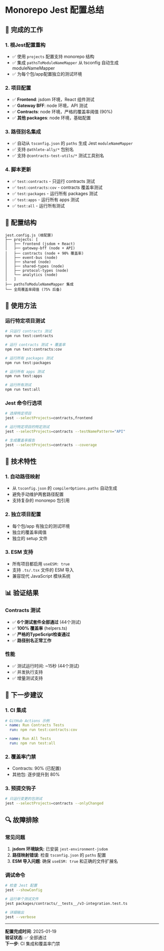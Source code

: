 # Monorepo Jest 配置总结

## 🎯 完成的工作

### 1. 根Jest配置重构
- ✅ 使用 `projects` 配置支持 monorepo 结构
- ✅ 集成 `pathsToModuleNameMapper` 从 tsconfig 自动生成 moduleNameMapper
- ✅ 为每个包/app配置独立的测试环境

### 2. 项目配置
- ✅ **Frontend**: jsdom 环境，React 组件测试
- ✅ **Gateway BFF**: node 环境，API 测试  
- ✅ **Contracts**: node 环境，严格的覆盖率阈值 (90%)
- ✅ **其他 packages**: node 环境，基础配置

### 3. 路径别名集成
- ✅ 自动从 `tsconfig.json` 的 `paths` 生成 Jest `moduleNameMapper`
- ✅ 支持 `@athlete-ally/*` 包别名
- ✅ 支持 `@contracts-test-utils/*` 测试工具别名

### 4. 脚本更新
- ✅ `test:contracts` - 只运行 contracts 测试
- ✅ `test:contracts:cov` - contracts 覆盖率测试
- ✅ `test:packages` - 运行所有 packages 测试
- ✅ `test:apps` - 运行所有 apps 测试
- ✅ `test:all` - 运行所有测试

## 📁 配置结构

```
jest.config.js (根配置)
├── projects: [
│   ├── frontend (jsdom + React)
│   ├── gateway-bff (node + API)
│   ├── contracts (node + 90% 覆盖率)
│   ├── event-bus (node)
│   ├── shared (node)
│   ├── shared-types (node)
│   ├── protocol-types (node)
│   └── analytics (node)
│   ]
├── pathsToModuleNameMapper 集成
└── 全局覆盖率阈值 (75% 后备)
```

## 🚀 使用方法

### 运行特定项目测试
```bash
# 只运行 contracts 测试
npm run test:contracts

# 运行 contracts 测试 + 覆盖率
npm run test:contracts:cov

# 运行所有 packages 测试
npm run test:packages

# 运行所有 apps 测试
npm run test:apps

# 运行所有测试
npm run test:all
```

### Jest 命令行选项
```bash
# 选择特定项目
jest --selectProjects=contracts,frontend

# 运行特定项目的特定测试
jest --selectProjects=contracts --testNamePattern="API"

# 生成覆盖率报告
jest --selectProjects=contracts --coverage
```

## 🔧 技术特性

### 1. 自动路径映射
- 从 `tsconfig.json` 的 `compilerOptions.paths` 自动生成
- 避免手动维护两套路径配置
- 支持复杂的 monorepo 包引用

### 2. 独立项目配置
- 每个包/app 有独立的测试环境
- 独立的覆盖率阈值
- 独立的 setup 文件

### 3. ESM 支持
- 所有项目都启用 `useESM: true`
- 支持 `.ts/.tsx` 文件的 ESM 导入
- 兼容现代 JavaScript 模块系统

## 📊 验证结果

### Contracts 测试
- ✅ **6个测试套件全部通过** (44个测试)
- ✅ **100% 覆盖率** (helpers.ts)
- ✅ **严格的TypeScript检查通过**
- ✅ **路径别名正常工作**

### 性能
- ✅ 测试运行时间: ~15秒 (44个测试)
- ✅ 并发执行支持
- ✅ 增量测试支持

## 🎯 下一步建议

### 1. CI 集成
```yaml
# GitHub Actions 示例
- name: Run Contracts Tests
  run: npm run test:contracts:cov

- name: Run All Tests
  run: npm run test:all
```

### 2. 覆盖率门禁
- Contracts: 90% (已配置)
- 其他包: 逐步提升到 80%

### 3. 预提交钩子
```bash
# 只运行变更的包测试
jest --selectProjects=contracts --onlyChanged
```

## 🔍 故障排除

### 常见问题
1. **jsdom 环境缺失**: 已安装 `jest-environment-jsdom`
2. **路径映射错误**: 检查 `tsconfig.json` 的 `paths` 配置
3. **ESM 导入问题**: 确保 `useESM: true` 和正确的文件扩展名

### 调试命令
```bash
# 检查 Jest 配置
jest --showConfig

# 运行单个测试文件
jest packages/contracts/__tests__/v3-integration.test.ts

# 详细输出
jest --verbose
```

---

**配置完成时间**: 2025-01-19  
**验证状态**: ✅ 全部通过  
**下一步**: CI 集成和覆盖率门禁
